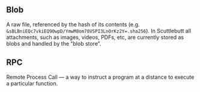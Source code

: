 ## Blob

A raw file, referenced by the hash of its contents (e.g. `&sBLBniEQc7vkiEQ90wpD/YmwM8om70VSPI3LnOrKz2Y=.sha256`). In Scuttlebutt all attachments, such as images, videos, PDFs, etc, are currently stored as blobs and handled by the "blob store".

## RPC

Remote Process Call — a way to instruct a program at a distance to execute a particular function.

